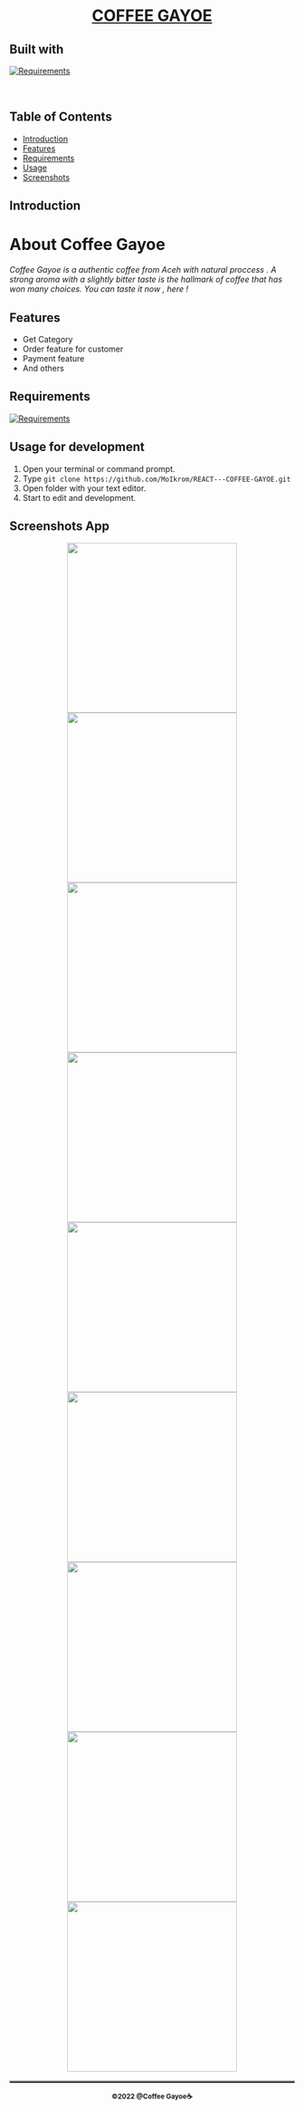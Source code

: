<h1 align="center"><u> COFFEE GAYOE</u></h1>
<p align="left">
<h2>Built with</h2>
</p>

[![Requirements](https://skillicons.dev/icons?i=react,nodejs,postgres,express)](https://skillicons.dev)

<br>

## Table of Contents

- [Introduction](#introduction)
- [Features](#features)
- [Requirements](#requirements)
- [Usage](#usage-for-development)
- [Screenshots](#screenshots)

## Introduction

# **About Coffee Gayoe**

_Coffee Gayoe is a authentic coffee from Aceh with natural proccess . A strong aroma with a slightly bitter taste is the hallmark of coffee that has won many choices. You can taste it now , here !_

## Features

- Get Category
- Order feature for customer
- Payment feature
- And others

## Requirements

[![Requirements](https://skillicons.dev/icons?i=figma,nodejs,vscode,vercel)](https://skillicons.dev)

## Usage for development

1. Open your terminal or command prompt.
2. Type `git clone https://github.com/MoIkrom/REACT---COFFEE-GAYOE.git`
3. Open folder with your text editor.
4. Start to edit and development.

## Screenshots App

<table border="2">
    <div align="center">
        <img width="300" height="300" src="../src/assets/github/home.png">
        <img width="300" height="300" src="../src/assets/github/login.png">
        <img width="300" height="300" src="../src/assets/github/register.png">
        <img width="300" height="300" src="../src/assets/github/product.png">
        <img width="300" height="300" src="../src/assets/github/detail.png">
        <img width="300" height="300" src="../src/assets/github/payment.png">
        <img width="300" height="300" src="../src/assets/github/profile.png">
        <img width="300" height="300" src="../src/assets/github/forgot.png">
        <img width="300" height="300" src="../src/assets/github/history.png">
    </div>
</table>

<p align="center"><sub><b>&copy;2022 @Coffee Gayoe☕</b></sub></p>
